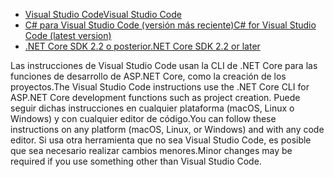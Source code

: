 * [<span data-ttu-id="46970-101">Visual Studio Code</span><span class="sxs-lookup"><span data-stu-id="46970-101">Visual Studio Code</span></span>](https://code.visualstudio.com/download)
* [<span data-ttu-id="46970-102">C# para Visual Studio Code (versión más reciente)</span><span class="sxs-lookup"><span data-stu-id="46970-102">C# for Visual Studio Code (latest version)</span></span>](https://marketplace.visualstudio.com/items?itemName=ms-dotnettools.csharp)
* [<span data-ttu-id="46970-103">.NET Core SDK 2.2 o posterior</span><span class="sxs-lookup"><span data-stu-id="46970-103">.NET Core SDK 2.2 or later</span></span>](https://dotnet.microsoft.com/download/dotnet-core)

<span data-ttu-id="46970-104">Las instrucciones de Visual Studio Code usan la CLI de .NET Core para las funciones de desarrollo de ASP.NET Core, como la creación de los proyectos.</span><span class="sxs-lookup"><span data-stu-id="46970-104">The Visual Studio Code instructions use the .NET Core CLI for ASP.NET Core development functions such as project creation.</span></span> <span data-ttu-id="46970-105">Puede seguir dichas instrucciones en cualquier plataforma (macOS, Linux o Windows) y con cualquier editor de código.</span><span class="sxs-lookup"><span data-stu-id="46970-105">You can follow these instructions on any platform (macOS, Linux, or Windows) and with any code editor.</span></span> <span data-ttu-id="46970-106">Si usa otra herramienta que no sea Visual Studio Code, es posible que sea necesario realizar cambios menores.</span><span class="sxs-lookup"><span data-stu-id="46970-106">Minor changes may be required if you use something other than Visual Studio Code.</span></span>
